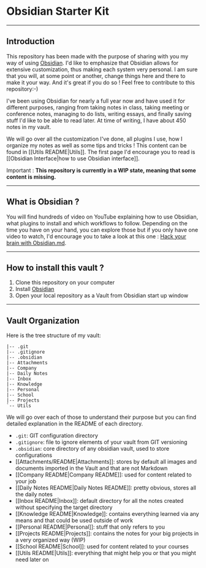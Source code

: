 # Obsidian Starter Kit
---
## Introduction

This repository has been made with the purpose of sharing with you my way of using [Obsidian](https://obsidian.md/). I'd like to emphasize that Obsidian allows for extensive customization, thus making each system very personal. I am sure that you will, at some point or another, change things here and there to make it your way. And it's great if you do so ! Feel free to contribute to this repository:-)

I've been using Obsidian for nearly a full year now and have used it for different purposes, ranging from taking notes in class, taking meeting or conference notes, managing to do lists, writing essays, and finally saving stuff I'd like to be able to read later. At time of writing, I have about 450 notes in my vault.

We will go over all the customization I've done, all plugins I use, how I organize my notes as well as some tips and tricks ! This content can be found in [[Utils README|Utils]]. The first page I'd encourage you to read is [[Obsidian Interface|how to use Obsidian interface]].

Important : **This repository is currently in a WIP state, meaning that some content is missing.**

---
## What is Obsidian ?

You will find hundreds of video on YouTube explaining how to use Obsidian, what plugins to install and which workflows to follow. Depending on the time you have on your hand, you can explore those but if you only have one video to watch, I'd encourage you to take a look at this one : [Hack your brain with Obsidian.md](https://www.youtube.com/watch?v=DbsAQSIKQXk&t=623s).

---
## How to install this vault ?

1. Clone this repository on your computer
2. Install [Obsidian](https://obsidian.md/download)
3. Open your local repository as a Vault from Obsidian start up window

---
## Vault Organization

Here is the tree structure of my vault:

```
|-- .git
|-- .gitignore
|-- .obsidian
|-- Attachments
|-- Company
|-- Daily Notes
|-- Inbox
|-- Knowledge
|-- Personal
|-- School
|-- Projects
`-- Utils
```

We will go over each of those to understand their purpose but you can find detailed explanation in the README of each directory. 
- `.git`: GIT configuration directory
- `.gitignore`: file to ignore elements of your vault from GIT versioning
- `.obsidian`: core directory of any obsidian vault, used to store configurations
- [[Attachments/README|Attachments]]: stores by default all images and documents imported in the Vault and that are not Markdown
- [[Company README|Company README]]: used for content related to your job
- [[Daily Notes README|Daily Notes README]]: pretty obvious, stores all the daily notes 
- [[Inbox README|Inbox]]: default directory for all the notes created without specifying the target directory
- [[Knowledge README|Knowledge]]: contains everything learned via any means and that could be used outside of work
- [[Personal README|Personal]]: stuff that only refers to you
- [[Projects README|Projects]]: contains the notes for your big projects in a very organized way (WIP)
- [[School README|School]]: used for content related to your courses
- [[Utils README|Utils]]: everything that might help you or that you might need later on